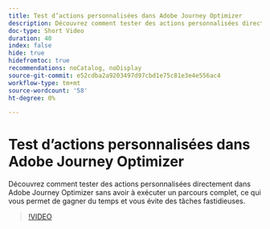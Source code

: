 ```yaml
---
title: Test d’actions personnalisées dans Adobe Journey Optimizer
description: Découvrez comment tester des actions personnalisées directement dans Adobe Journey Optimizer sans avoir à exécuter un parcours complet, ce qui vous permet de gagner du temps et vous évite des tâches fastidieuses.
doc-type: Short Video
duration: 40
index: false
hide: true
hidefromtoc: true
recommendations: noCatalog, noDisplay
source-git-commit: e52cdba2a9203497d97cbd1e75c81e3e4e556ac4
workflow-type: tm+mt
source-wordcount: '58'
ht-degree: 0%

---
```



# Test d’actions personnalisées dans Adobe Journey Optimizer

Découvrez comment tester des actions personnalisées directement dans Adobe Journey Optimizer sans avoir à exécuter un parcours complet, ce qui vous permet de gagner du temps et vous évite des tâches fastidieuses.

<!-- 62_S522_3442522_39_testing-custom-actions-in-adobe-journey-optimizer -->
>[!VIDEO](https://video.tv.adobe.com/v/3458211/?learn=on&enablevpops=true)
